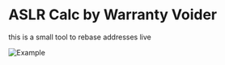 # ASLR Calc by Warranty Voider

this is a small tool to rebase addresses live

![Example](https://i.imgur.com/XNftlld.png)
